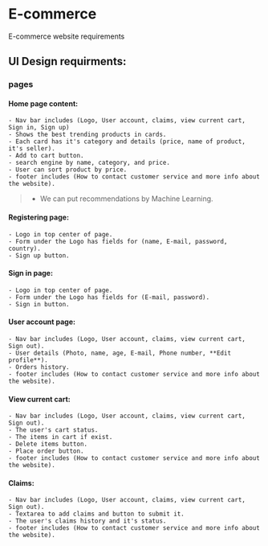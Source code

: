 # E-commerce
E-commerce website requirements

## UI Design requirments:
### pages

#### Home page content:
    - Nav bar includes (Logo, User account, claims, view current cart, Sign in, Sign up) 
    - Shows the best trending products in cards.
    - Each card has it's category and details (price, name of product, it's seller).
    - Add to cart button.
    - search engine by name, category, and price.
    - User can sort product by price.
    - footer includes (How to contact customer service and more info about the website).
  > - We can put recommendations by Machine Learning.
    

#### Registering page:
    - Logo in top center of page.
    - Form under the Logo has fields for (name, E-mail, password, country).
    - Sign up button.

#### Sign in page:
    - Logo in top center of page.
    - Form under the Logo has fields for (E-mail, password).
    - Sign in button.
    
#### User account page:
    - Nav bar includes (Logo, User account, claims, view current cart, Sign out). 
    - User details (Photo, name, age, E-mail, Phone number, **Edit profile**).
    - Orders history.
    - footer includes (How to contact customer service and more info about the website).

#### View current cart:
    - Nav bar includes (Logo, User account, claims, view current cart, Sign out).
    - The user's cart status.
    - The items in cart if exist.
    - Delete items button.
    - Place order button.
    - footer includes (How to contact customer service and more info about the website).

#### Claims:
    - Nav bar includes (Logo, User account, claims, view current cart, Sign out).
    - Textarea to add claims and button to submit it.
    - The user's claims history and it's status.
    - footer includes (How to contact customer service and more info about the website).


    
    
    
    
